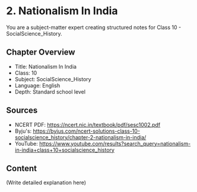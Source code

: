 # 2. Nationalism In India

You are a subject-matter expert creating structured notes for Class 10 - SocialScience_History.

## Chapter Overview
- Title: Nationalism In India
- Class: 10
- Subject: SocialScience_History
- Language: English
- Depth: Standard school level

## Sources
- NCERT PDF: https://ncert.nic.in/textbook/pdf/sesc1002.pdf
- Byju's: https://byjus.com/ncert-solutions-class-10-socialscience_history/chapter-2-nationalism-in-india/
- YouTube: https://www.youtube.com/results?search_query=nationalism-in-india+class+10+socialscience_history

## Content
(Write detailed explanation here)
